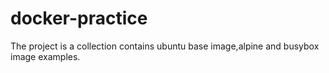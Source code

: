 # docker-practice

The project is a collection contains ubuntu base image,alpine and busybox image examples.
